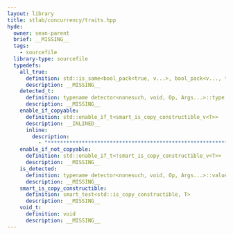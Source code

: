 ```yaml
---
layout: library
title: stlab/concurrency/traits.hpp
hyde:
  owner: sean-parent
  brief: __MISSING__
  tags:
    - sourcefile
  library-type: sourcefile
  typedefs:
    all_true:
      definition: std::is_same<bool_pack<true, v...>, bool_pack<v..., true>>
      description: __MISSING__
    detected_t:
      definition: typename detector<nonesuch, void, Op, Args...>::type
      description: __MISSING__
    enable_if_copyable:
      definition: std::enable_if_t<smart_is_copy_constructible_v<T>>
      description: __INLINED__
      inline:
        description:
          - "***********************************************************************************************"
    enable_if_not_copyable:
      definition: std::enable_if_t<!smart_is_copy_constructible_v<T>>
      description: __MISSING__
    is_detected:
      definition: typename detector<nonesuch, void, Op, Args...>::value_t
      description: __MISSING__
    smart_is_copy_constructible:
      definition: smart_test<std::is_copy_constructible, T>
      description: __MISSING__
    void_t:
      definition: void
      description: __MISSING__
---
```

